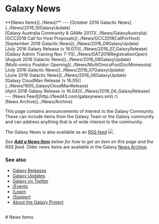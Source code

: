 # Galaxy News

<div class='linkbox'>
**[News Items](../News)**
---
[October 2016 Galactic News](../News/2016_10GalaxyUpdate)<br />
[Galaxy Australia Community & GAMe 2017](../News/GalaxyAustralia)<br />
[GCC2018 Call for Host Proposals](../News/GCC2018CallForHost)<br />
[September 2016 Galactic News](../News/2016_09GalaxyUpdate)<br />
[July 2016 Galaxy Release (v 16.07)](../News/2016_07_GalaxyRelease)<br />
[Galaxy Admin Training Nov 7-11](../News/GAT2016RegistrationOpen)<br />
[August 2016 Galactic News](../News/2016_08GalaxyUpdate)<br />
[Multi-omics Postdoc Opening](../News/MultiOmicsPostDocMinnesota)<br />
[July 2016 Galactic News](../News/2016_07GalaxyUpdate)<br />
[June 2016 Galactic News](../News/2016_06GalaxyUpdate)<br />
[Galaxy CloudMan Release (v 16.05)](../News/1605_GalaxyCloudManRelease)<br />
[April 2016 Galaxy Release (v 16.04)](../News/2016_04_GalaxyRelease)<br />
---
[News Feed](http://feed43.com/galaxynews.xml) <a href='http://feed43.com/galaxynews.xml'><img src='/Images/Icons/RSSIcon16x16.gif' alt='Galaxy News RSS Feed' height="12" /></a><br />
[News Archive](../News/Archive)
</div>

This page contains announcements of interest to the Galaxy Community. These can include items from the Galaxy Team or the Galaxy community and can address anything that is of wide interest to the community. 

The Galaxy News is also available as an [RSS feed](http://feed43.com/galaxynews.xml) <a href='http://feed43.com/galaxynews.xml'><img src='/Images/Icons/RSSIcon16x16.gif' /></a>. 

*See **[Add a News Item](#add_a_news_item)** below for how to get an item on this page and the RSS feed.*
Older news items are available in the Galaxy [News Archive](../News/Archive).

### See also
* [Galaxy Releases](../DevNewsBriefs)
* [Galaxy Updates](../GalaxyUpdates)
* [Galaxy on Twitter](../GalaxyOnTwitter)
* [/Events](../Events)
* [/Learn](../Learn)
* [/Support](../Support)
* [About the Galaxy Project](../GalaxyProject)

<br />
# News Items

<div class='newsItemList'>
 

